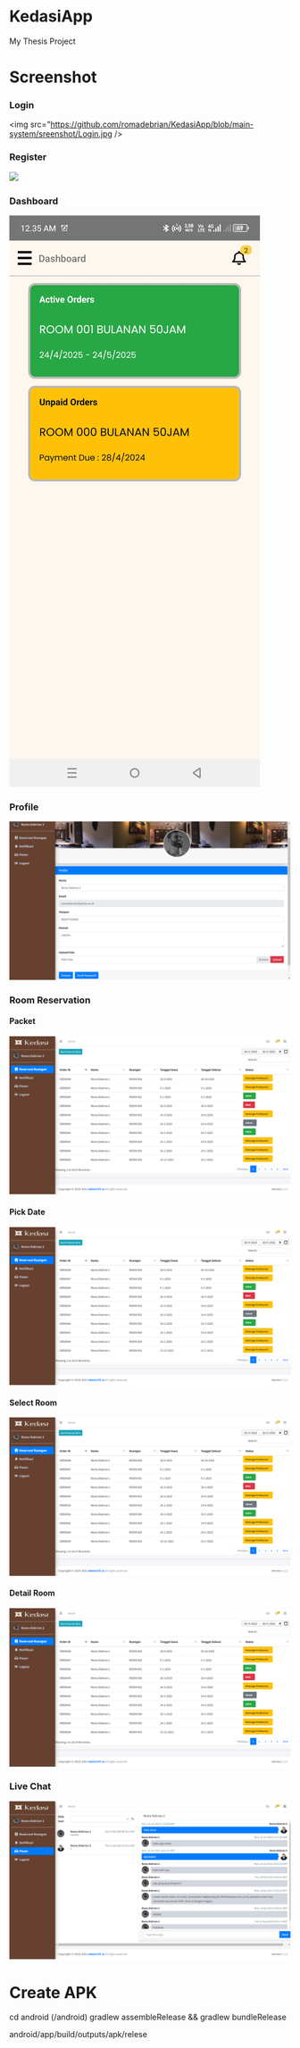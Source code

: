 # KedasiApp

My Thesis Project

# Screenshot

### Login

<img src="https://github.com/romadebrian/KedasiApp/blob/main-system/sreenshot/Login.jpg />

### Register

<img src="https://github.com/romadebrian/KedasiApp/blob/main-system/sreenshot/Register.jpg" />

### Dashboard

<img src="https://github.com/romadebrian/KedasiApp/blob/main-system/sreenshot/Dashboard.jpg" />

### Profile

<img src="https://github.com/romadebrian/Project-Skripsi-Web-Kedasi/blob/main/Screenshot/Profile.png" />

### Room Reservation

#### Packet

<img src="https://github.com/romadebrian/Project-Skripsi-Web-Kedasi/blob/main/Screenshot/RoomReservation.png" />

#### Pick Date

<img src="https://github.com/romadebrian/Project-Skripsi-Web-Kedasi/blob/main/Screenshot/RoomReservation.png" />

#### Select Room

<img src="https://github.com/romadebrian/Project-Skripsi-Web-Kedasi/blob/main/Screenshot/RoomReservation.png" />

#### Detail Room

<img src="https://github.com/romadebrian/Project-Skripsi-Web-Kedasi/blob/main/Screenshot/RoomReservation.png" />

### Live Chat

<img src="https://github.com/romadebrian/Project-Skripsi-Web-Kedasi/blob/main/Screenshot/Chat.png" />

# Create APK

cd android (/android)
gradlew assembleRelease && gradlew bundleRelease

android/app/build/outputs/apk/relese
